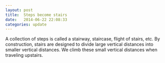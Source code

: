 ```yaml
---
layout: post
title:  Steps become stairs
date:   2014-06-22 22:08:33 
categories: update
---
```

A collection of steps is called a stairway, staircase, flight of stairs, etc. By construction, stairs are designed to divide large vertical distances into smaller vertical distances. We climb these small vertical distances when traveling upstairs.
